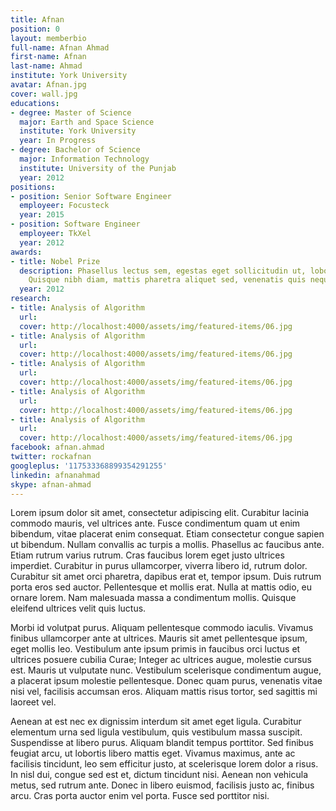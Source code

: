 ```yaml
---
title: Afnan
position: 0
layout: memberbio
full-name: Afnan Ahmad
first-name: Afnan
last-name: Ahmad
institute: York University
avatar: Afnan.jpg
cover: wall.jpg
educations:
- degree: Master of Science
  major: Earth and Space Science
  institute: York University
  year: In Progress
- degree: Bachelor of Science
  major: Information Technology
  institute: University of the Punjab
  year: 2012
positions:
- position: Senior Software Engineer
  employeer: Focusteck
  year: 2015
- position: Software Engineer
  employeer: TkXel
  year: 2012
awards:
- title: Nobel Prize
  description: Phasellus lectus sem, egestas eget sollicitudin ut, lobortis ac nulla.
    Quisque nibh diam, mattis pharetra aliquet sed, venenatis quis neque.
  year: 2012
research:
- title: Analysis of Algorithm
  url: 
  cover: http://localhost:4000/assets/img/featured-items/06.jpg
- title: Analysis of Algorithm
  url: 
  cover: http://localhost:4000/assets/img/featured-items/06.jpg
- title: Analysis of Algorithm
  url: 
  cover: http://localhost:4000/assets/img/featured-items/06.jpg
- title: Analysis of Algorithm
  url: 
  cover: http://localhost:4000/assets/img/featured-items/06.jpg
- title: Analysis of Algorithm
  url: 
  cover: http://localhost:4000/assets/img/featured-items/06.jpg
facebook: afnan.ahmad
twitter: rockafnan
googleplus: '117533368899354291255'
linkedin: afnanahmad
skype: afnan-ahmad
---
```


Lorem ipsum dolor sit amet, consectetur adipiscing elit. Curabitur lacinia commodo mauris, vel ultrices ante. Fusce condimentum quam ut enim bibendum, vitae placerat enim consequat. Etiam consectetur congue sapien ut bibendum. Nullam convallis ac turpis a mollis. Phasellus ac faucibus ante. Etiam rutrum varius rutrum. Cras faucibus lorem eget justo ultrices imperdiet. Curabitur in purus ullamcorper, viverra libero id, rutrum dolor. Curabitur sit amet orci pharetra, dapibus erat et, tempor ipsum. Duis rutrum porta eros sed auctor. Pellentesque et mollis erat. Nulla at mattis odio, eu ornare lorem. Nam malesuada massa a condimentum mollis. Quisque eleifend ultrices velit quis luctus.

Morbi id volutpat purus. Aliquam pellentesque commodo iaculis. Vivamus finibus ullamcorper ante at ultrices. Mauris sit amet pellentesque ipsum, eget mollis leo. Vestibulum ante ipsum primis in faucibus orci luctus et ultrices posuere cubilia Curae; Integer ac ultrices augue, molestie cursus est. Mauris ut vulputate nunc. Vestibulum scelerisque condimentum augue, a placerat ipsum molestie pellentesque. Donec quam purus, venenatis vitae nisi vel, facilisis accumsan eros. Aliquam mattis risus tortor, sed sagittis mi laoreet vel.

Aenean at est nec ex dignissim interdum sit amet eget ligula. Curabitur elementum urna sed ligula vestibulum, quis vestibulum massa suscipit. Suspendisse at libero purus. Aliquam blandit tempus porttitor. Sed finibus feugiat arcu, ut lobortis libero mattis eget. Vivamus maximus, ante ac facilisis tincidunt, leo sem efficitur justo, at scelerisque lorem dolor a risus. In nisl dui, congue sed est et, dictum tincidunt nisi. Aenean non vehicula metus, sed rutrum ante. Donec in libero euismod, facilisis justo ac, finibus arcu. Cras porta auctor enim vel porta. Fusce sed porttitor nisi.

